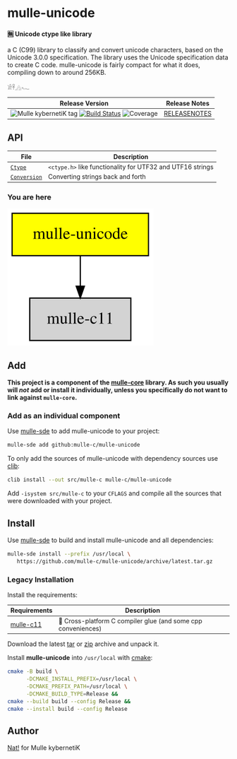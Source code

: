 # mulle-unicode

#### 🈚 Unicode ctype like library

a C (C99) library to classify and convert unicode characters, based on the
Unicode 3.0.0 specification.
The library uses the Unicode specification data to create C code.
mulle-unicode is fairly compact for what it does, compiling down to around
256KB.

`𓀀𓋹𓂻𓆑`



| Release Version                                       | Release Notes
|-------------------------------------------------------|--------------
| ![Mulle kybernetiK tag](https://img.shields.io/github/tag/mulle-c/mulle-unicode.svg?branch=master) [![Build Status](https://github.com/mulle-c/mulle-unicode/workflows/CI/badge.svg?branch=master)](//github.com/mulle-c/mulle-unicode/actions) ![Coverage](https://img.shields.io/badge/coverage-100%25%C2%A0-2acf49) | [RELEASENOTES](RELEASENOTES.md) |


## API

| File                             | Description
|----------------------------------| ----------------------------------------
| [`Ctype`](dox/API_CTYPE.md)      | `<ctype.h>` like functionality for UTF32 and UTF16 strings
| [`Conversion`](dox/API_CTYPE.md) | Converting strings back and forth




### You are here

![Overview](overview.dot.svg)





## Add

**This project is a component of the [mulle-core](//github.com/mulle-core/mulle-core) library. As such you usually will *not* add or install it
individually, unless you specifically do not want to link against
`mulle-core`.**


### Add as an individual component

Use [mulle-sde](//github.com/mulle-sde) to add mulle-unicode to your project:

``` sh
mulle-sde add github:mulle-c/mulle-unicode
```

To only add the sources of mulle-unicode with dependency
sources use [clib](https://github.com/clibs/clib):


``` sh
clib install --out src/mulle-c mulle-c/mulle-unicode
```

Add `-isystem src/mulle-c` to your `CFLAGS` and compile all the sources that were downloaded with your project.


## Install

Use [mulle-sde](//github.com/mulle-sde) to build and install mulle-unicode and all dependencies:

``` sh
mulle-sde install --prefix /usr/local \
   https://github.com/mulle-c/mulle-unicode/archive/latest.tar.gz
```

### Legacy Installation

Install the requirements:

| Requirements                                 | Description
|----------------------------------------------|-----------------------
| [mulle-c11](https://github.com/mulle-c/mulle-c11)             | 🔀 Cross-platform C compiler glue (and some cpp conveniences)

Download the latest [tar](https://github.com/mulle-c/mulle-unicode/archive/refs/tags/latest.tar.gz) or [zip](https://github.com/mulle-c/mulle-unicode/archive/refs/tags/latest.zip) archive and unpack it.

Install **mulle-unicode** into `/usr/local` with [cmake](https://cmake.org):

``` sh
cmake -B build \
      -DCMAKE_INSTALL_PREFIX=/usr/local \
      -DCMAKE_PREFIX_PATH=/usr/local \
      -DCMAKE_BUILD_TYPE=Release &&
cmake --build build --config Release &&
cmake --install build --config Release
```


## Author

[Nat!](https://mulle-kybernetik.com/weblog) for Mulle kybernetiK  



